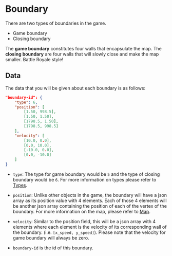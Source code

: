 # Boundary

There are two types of boundaries in the game.

* Game boundary
* Closing boundary

The **game boundary** constitutes four walls that encapsulate the map. The **closing boundary** are four walls that will
slowly close and make the map smaller. Battle Royale style!

## Data

The data that you will be given about each boundary is as follows:

```json
"boundary-id": {
    "type": 6, 
    "position": [
        [1.50, 998.5],
        [1.50, 1.50],
        [1798.5, 1.50],
        [1798.5, 998.5]
    ], 
    "velocity": [
        [10.0, 0.0],
        [0.0, 10.0],
        [-10.0, 0.0],
        [0.0, -10.0]
    ]
}
```

* `type`: The type for game boundary would be `5` and the type of closing boundary would be `6`. For more information on
types please refer to [Types](../game_logic/types.md).

* `position`: Unlike other objects in the game, the boundary will have a json array as its position value with 4
elements. Each of those 4 elements will be another json array containing the position of each of the vertex of the
boundary. For more information on the map, please refer to [Map](../game_logic/map.md).

* `velocity`: Similar to the position field, this will be a json array with 4 elements where each element is the
velocity of its corresponding wall of the boundary. (i.e. `[x_speed, y_speed]`). Please note that the velocity for game
boundary will always be zero.

* `boundary-id` is the id of this boundary.
